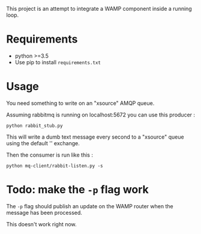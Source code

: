 This project is an attempt to integrate a WAMP component inside a running loop.


# Requirements

 - python >=3.5
 - Use pip to install `requirements.txt`


# Usage

You need something to write on an "xsource" AMQP queue.

Assuming rabbitmq is running on localhost:5672 you can use this producer :

```
python rabbit_stub.py
```

This will write a dumb text message every second to a "xsource" queue using the default '' exchange.

Then the consumer is run like this :

```
python mq-client/rabbit-listen.py -s
```

# Todo: make the `-p` flag work

The `-p` flag should publish an update on the WAMP router when the message has been processed.

This doesn't work right now.
